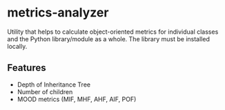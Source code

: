 # metrics-analyzer
Utility that helps to calculate object-oriented metrics for individual classes and the Python library/module as a whole. 
The library must be installed locally.

## Features
- Depth of Inheritance Tree
- Number of children
- MOOD metrics (MIF, MHF, AHF, AIF, POF)
